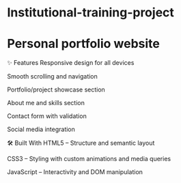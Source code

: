 # Institutional-training-project
# Personal portfolio website

✨ Features
Responsive design for all devices

Smooth scrolling and navigation

Portfolio/project showcase section

About me and skills section

Contact form with validation

Social media integration

🛠️ Built With
HTML5 – Structure and semantic layout

CSS3 – Styling with custom animations and media queries

JavaScript – Interactivity and DOM manipulation
